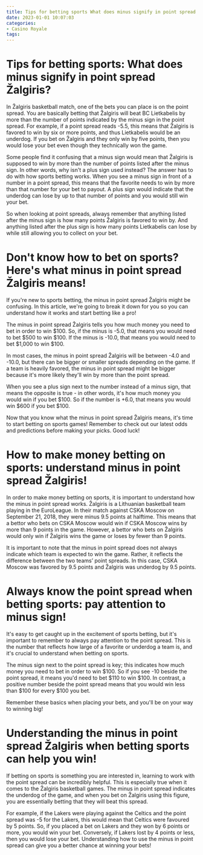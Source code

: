 ```yaml
---
title: Tips for betting sports What does minus signify in point spread Žalgiris
date: 2023-01-01 10:07:03
categories:
- Casino Royale
tags:
---
```



#  Tips for betting sports: What does minus signify in point spread Žalgiris?

In Žalgiris basketball match, one of the bets you can place is on the point spread. You are basically betting that Žalgiris will beat BC Lietkabelis by more than the number of points indicated by the minus sign in the point spread. For example, if a point spread reads -5.5, this means that Žalgiris is favored to win by six or more points, and thus Lietkabelis would be an underdog. If you bet on Žalgiris and they only win by five points, then you would lose your bet even though they technically won the game.

Some people find it confusing that a minus sign would mean that Žalgiris is supposed to win by more than the number of points listed after the minus sign. In other words, why isn't a plus sign used instead? The answer has to do with how sports betting works. When you see a minus sign in front of a number in a point spread, this means that the favorite needs to win by more than that number for your bet to payout. A plus sign would indicate that the underdog can lose by up to that number of points and you would still win your bet.

So when looking at point spreads, always remember that anything listed after the minus sign is how many points Žalgiris is favored to win by. And anything listed after the plus sign is how many points Lietkabelis can lose by while still allowing you to collect on your bet.

#  Don't know how to bet on sports? Here's what minus in point spread Žalgiris means!

If you're new to sports betting, the minus in point spread Žalgiris might be confusing. In this article, we're going to break it down for you so you can understand how it works and start betting like a pro!

The minus in point spread Žalgiris tells you how much money you need to bet in order to win $100. So, if the minus is -5.0, that means you would need to bet $500 to win $100. If the minus is -10.0, that means you would need to bet $1,000 to win $100.

In most cases, the minus in point spread Žalgiris will be between -4.0 and -10.0, but there can be bigger or smaller spreads depending on the game. If a team is heavily favored, the minus in point spread might be bigger because it's more likely they'll win by more than the point spread.

When you see a plus sign next to the number instead of a minus sign, that means the opposite is true - in other words, it's how much money you would win if you bet $100. So if the number is +6.0, that means you would win $600 if you bet $100.

Now that you know what the minus in point spread Žalgiris means, it's time to start betting on sports games! Remember to check out our latest odds and predictions before making your picks. Good luck!

#  How to make money betting on sports: understand minus in point spread Žalgiris!

In order to make money betting on sports, it is important to understand how the minus in point spread works. Žalgiris is a Lithuanian basketball team playing in the EuroLeague. In their match against CSKA Moscow on September 21, 2018, they were minus 9.5 points at halftime. This means that a bettor who bets on CSKA Moscow would win if CSKA Moscow wins by more than 9 points in the game. However, a bettor who bets on Žalgiris would only win if Žalgiris wins the game or loses by fewer than 9 points.

It is important to note that the minus in point spread does not always indicate which team is expected to win the game. Rather, it reflects the difference between the two teams’ point spreads. In this case, CSKA Moscow was favored by 9.5 points and Žalgiris was underdog by 9.5 points.

#  Always know the point spread when betting sports: pay attention to minus sign!

It's easy to get caught up in the excitement of sports betting, but it's important to remember to always pay attention to the point spread. This is the number that reflects how large of a favorite or underdog a team is, and it's crucial to understand when betting on sports.

The minus sign next to the point spread is key; this indicates how much money you need to bet in order to win $100. So if you see -10 beside the point spread, it means you'd need to bet $110 to win $100. In contrast, a positive number beside the point spread means that you would win less than $100 for every $100 you bet.

Remember these basics when placing your bets, and you'll be on your way to winning big!

#  Understanding the minus in point spread Žalgiris when betting sports can help you win!

If betting on sports is something you are interested in, learning to work with the point spread can be incredibly helpful. This is especially true when it comes to the Žalgiris basketball games. The minus in point spread indicates the underdog of the game, and when you bet on Žalgiris using this figure, you are essentially betting that they will beat this spread.

For example, if the Lakers were playing against the Celtics and the point spread was -5 for the Lakers, this would mean that Celtics were favoured by 5 points. So, if you placed a bet on Lakers and they won by 6 points or more, you would win your bet. Conversely, if Lakers lost by 4 points or less, then you would lose your bet. Understanding how to use the minus in point spread can give you a better chance at winning your bets!